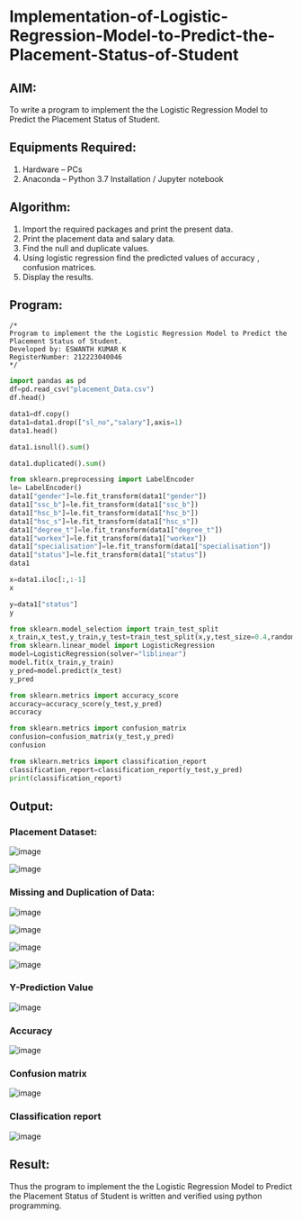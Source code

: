 # Implementation-of-Logistic-Regression-Model-to-Predict-the-Placement-Status-of-Student

## AIM:
To write a program to implement the the Logistic Regression Model to Predict the Placement Status of Student.

## Equipments Required:
1. Hardware – PCs
2. Anaconda – Python 3.7 Installation / Jupyter notebook

## Algorithm:
1. Import the required packages and print the present data.
2. Print the placement data and salary data.
3. Find the null and duplicate values.
4. Using logistic regression find the predicted values of accuracy , confusion matrices.
5. Display the results.

## Program:
```
/*
Program to implement the the Logistic Regression Model to Predict the Placement Status of Student.
Developed by: ESWANTH KUMAR K 
RegisterNumber: 212223040046
*/
```
``` py
import pandas as pd
df=pd.read_csv("placement_Data.csv")
df.head()

data1=df.copy()
data1=data1.drop(["sl_no","salary"],axis=1)
data1.head()

data1.isnull().sum()

data1.duplicated().sum()

from sklearn.preprocessing import LabelEncoder
le= LabelEncoder()
data1["gender"]=le.fit_transform(data1["gender"])
data1["ssc_b"]=le.fit_transform(data1["ssc_b"])
data1["hsc_b"]=le.fit_transform(data1["hsc_b"])
data1["hsc_s"]=le.fit_transform(data1["hsc_s"])
data1["degree_t"]=le.fit_transform(data1["degree_t"])
data1["workex"]=le.fit_transform(data1["workex"])
data1["specialisation"]=le.fit_transform(data1["specialisation"])
data1["status"]=le.fit_transform(data1["status"])
data1

x=data1.iloc[:,:-1]
x

y=data1["status"]
y

from sklearn.model_selection import train_test_split
x_train,x_test,y_train,y_test=train_test_split(x,y,test_size=0.4,random_state=45)
from sklearn.linear_model import LogisticRegression
model=LogisticRegression(solver="liblinear")
model.fit(x_train,y_train)
y_pred=model.predict(x_test)
y_pred

from sklearn.metrics import accuracy_score
accuracy=accuracy_score(y_test,y_pred)
accuracy

from sklearn.metrics import confusion_matrix
confusion=confusion_matrix(y_test,y_pred)
confusion

from sklearn.metrics import classification_report
classification_report=classification_report(y_test,y_pred)
print(classification_report)
```


## Output:
### Placement Dataset:
![image](https://github.com/user-attachments/assets/1234ccf5-8739-46b0-9352-2daa3cb3ccef)

![image](https://github.com/user-attachments/assets/c1c40c9d-f3dc-4a59-8d83-98f439419996)

### Missing and Duplication of Data:

![image](https://github.com/user-attachments/assets/ee6e7fd9-a5b5-44ac-894c-2eafe15ebd61)

![image](https://github.com/user-attachments/assets/583370a6-0146-4377-9a2d-d47f21141dfc)

![image](https://github.com/user-attachments/assets/1d6d3491-9eb2-485d-86e1-798cd7346ca0)

![image](https://github.com/user-attachments/assets/0d1a995b-cb67-42e2-9282-a9229f32df69)

### Y-Prediction Value

![image](https://github.com/user-attachments/assets/5414c6bd-417c-4580-98ee-0a6188a25132)

### Accuracy

![image](https://github.com/user-attachments/assets/b7c44f4e-e6bd-4a37-a97c-689f4d640767)

### Confusion matrix
![image](https://github.com/user-attachments/assets/c5bbab00-adbe-4d2d-a78b-40a935b98d45)

### Classification report

![image](https://github.com/user-attachments/assets/8ec74e15-3a60-4d6e-ba41-a46ad77b2648)


## Result:
Thus the program to implement the the Logistic Regression Model to Predict the Placement Status of Student is written and verified using python programming.
